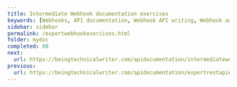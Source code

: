 ```yaml
---
title: Intermediate Webhook documentation exercises
keywords: [Webhooks, API documentation, Webhook API writing, Webhook authentication, Webhook security, Webhook best practices, API writing exercises, API reference documentation, Webhook event handling, Webhook signature verification, API technical writing]
sidebar: sidebar
permalink: /expertwebhookexercises.html
folder: mydoc
completed: 80
next:
  url: https://beingtechnicalwriter.com/apidocumentation/intermediatewebhookexercises.html
previous:
  url: https://beingtechnicalwriter.com/apidocumentation/expertrestapiexercises.html
---
```


